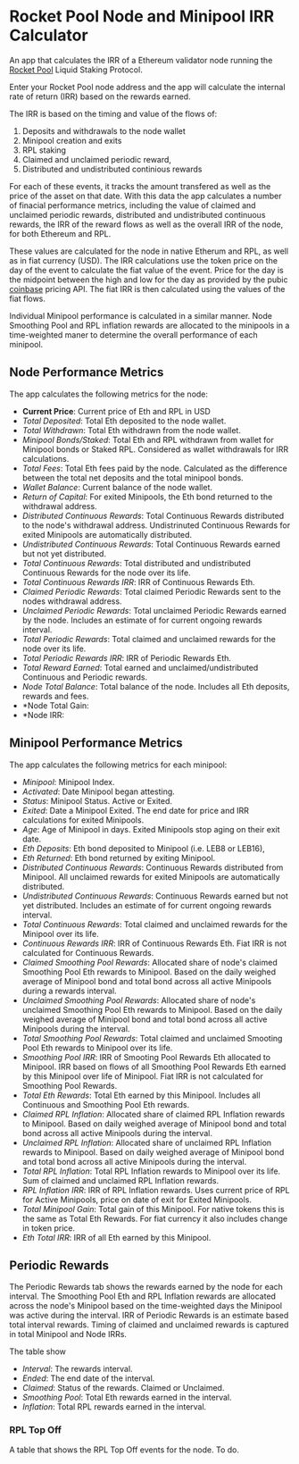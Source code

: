 # Rocket Pool Node and Minipool IRR Calculator

An app that calculates the IRR of a Ethereum validator node running the [Rocket Pool](https://rocketpool.net/) Liquid Staking Protocol.

Enter your Rocket Pool node address and the app will calculate the internal rate of return (IRR) based on the rewards earned. 

The IRR is based on the timing and value of the flows of:
1. Deposits and withdrawals to the node wallet 
2. Minipool creation and exits
3. RPL staking 
4. Claimed and unclaimed periodic reward, 
5. Distributed and undistributed continious rewards

For each of these events, it tracks the amount transfered as well as the price of the asset on that date. With this data the app calculates a number of finacial performance metrics, including the value of claimed and unclaimed periodic rewards, distributed and undistributed continuous rewards, the IRR of the reward flows as well as the overall IRR of the node, for both Ethereum and RPL.

These values are calculated for the node in native Etherum and RPL, as well as in fiat currency (USD). The IRR calculations use the token price on the day of the event to calculate the fiat value of the event. Price for the day is the midpoint between the high and low for the day as provided by the pubic [coinbase](https://www.coinbase.com/cloud) pricing API. The fiat IRR is then calculated using the values of the fiat flows.

Individual Minipool performance is calculated in a similar manner. Node Smoothing Pool and RPL inflation rewards are allocated to the minipools in a time-weighted maner to determine the overall performance of each minipool. 

## Node Performance Metrics

The app calculates the following metrics for the node:

* **Current Price**: Current price of Eth and RPL in USD
* *Total Deposited*: Total Eth deposited to the node wallet.
* *Total Withdrawn*: Total Eth withdrawn from the node wallet.
* *Minipool Bonds/Staked*: Total Eth and RPL withdrawn from wallet for Minipool bonds or Staked RPL. Considered as wallet withdrawals for IRR calculations.
* *Total Fees*: Total Eth fees paid by the node. Calculated as the difference between the total net deposits and the total minipool bonds.
* *Wallet Balance*: Current balance of the node wallet.
* *Return of Capital*: For exited Minipools, the Eth bond returned to the withdrawal address.
* *Distributed Continuous Rewards*: Total Continuous Rewards distributed to the node's withdrawal address. Undistrinuted Continuous Rewards for exited Minipools are automatically distributed.
* *Undistributed Continuous Rewards*: Total Continuous Rewards earned but not yet distributed. 
* *Total Continuous Rewards*: Total distributed and undistributed Continuous Rewards for the node over its life.
* *Total Continuous Rewards IRR*: IRR of Continuous Rewards Eth. 
* *Claimed Periodic Rewards*: Total claimed Periodic Rewards sent to the nodes withdrawal address.
* *Unclaimed Periodic Rewards*: Total unclaimed Periodic Rewards earned by the node. Includes an estimate of for current ongoing rewards interval.
* *Total Periodic Rewards*: Total claimed and unclaimed rewards for the node over its life.
* *Total Periodic Rewards IRR*: IRR of Periodic Rewards Eth.
* *Total Reward Earned*: Total earned and unclaimed/undistributed Continuous and Periodic rewards.
* *Node Total Balance*: Total balance of the node. Includes all Eth deposits, rewards and fees.
* *Node Total Gain:
* *Node IRR:

## Minipool Performance Metrics

The app calculates the following metrics for each minipool:

* *Minipool*: Minipool Index.
* *Activated*: Date Minipool began attesting. 
* *Status*: Minipool Status. Active or Exited.
* *Exited*: Date a Minipool Exited. The end date for price and IRR calculations for exited Minipools.
* *Age*: Age of Minipool in days. Exited Minipools stop aging on their exit date.
* *Eth Deposits*: Eth bond deposited to Minipool (i.e. LEB8 or LEB16),
* *Eth Returned*: Eth bond returned by exiting Minipool. 
* *Distributed Continuous Rewards*: Continuous Rewards distributed from Minipool. All unclaimed rewards for exited Minipools are automatically distributed.
* *Undistributed Continuous Rewards*: Continuous Rewards earned but not yet distributed. Includes an estimate of for current ongoing rewards interval.
* *Total Continuous Rewards*: Total claimed and unclaimed rewards for the Minipool over its life.
* *Continuous Rewards IRR*: IRR of Continuous Rewards Eth. Fiat IRR is not calculated for Continuous Rewards.
* *Claimed Smoothing Pool Rewards*: Allocated share of node's claimed Smoothing Pool Eth rewards to Minipool. Based on the daily weighed average of Minipool bond and total bond across all active Minipools during a rewards interval.
* *Unclaimed Smoothing Pool Rewards*: Allocated share of node's unclaimed Smoothing Pool Eth rewards to Minipool. Based on the daily weighed average of Minipool bond and total bond across all active Minipools during the interval.
* *Total Smoothing Pool Rewards*: Total claimed and unclaimed Smooting Pool Eth rewards to Minipool over its life.
* *Smoothing Pool IRR*: IRR of Smooting Pool Rewards Eth allocated to Minipool. IRR based on flows of all Smoothing Pool Rewards Eth earned by this Minipool over life of Minipool. Fiat IRR is not calculated for Smoothing Pool Rewards.
* *Total Eth Rewards*: Total Eth earned by this Minipool. Includes all Continuous and Smoothing Pool Eth rewards.
* *Claimed RPL Inflation*: Allocated share of claimed RPL Inflation rewards to Minipool. Based on daily weighed average of Minipool bond and total bond across all active Minipools during the interval.
* *Unclaimed RPL Inflation*: Allocated share of unclaimed RPL Inflation rewards to Minipool. Based on daily weighed average of Minipool bond and total bond across all active Minipools during the interval.
* *Total RPL Inflation*: Total RPL Inflation rewards to Minipool over its life. Sum of claimed and unclaimed RPL Inflation rewards.
* *RPL Inflation IRR*: IRR of RPL Inflation rewards. Uses current price of RPL for Active Minipools, price on date of exit for Exited Minipools.
* *Total Minipool Gain*: Total gain of this Minipool. For native tokens this is the same as Total Eth Rewards. For fiat currency it also includes change in token price.
* *Eth Total IRR*: IRR of all Eth earned by this Minipool. 


## Periodic Rewards

The Periodic Rewards tab shows the rewards earned by the node for each interval. The Smoothing Pool Eth and RPL Inflation rewards are allocated across the node's Minipool based on the time-weighted days the Minipool was active during the interval. IRR of Periodic Rewards is an estimate based total interval rewards. Timing of claimed and unclaimed rewards is captured in total Minipool and Node IRRs.

The table show

* *Interval*: The rewards interval.
* *Ended*: The end date of the interval.
* *Claimed*: Status of the rewards. Claimed or Unclaimed.
* *Smoothing Pool*: Total Eth rewards earned in the interval.
* *Inflation*: Total RPL rewards earned in the interval.

### RPL Top Off

A table that shows the RPL Top Off events for the node. To do.